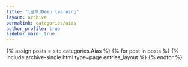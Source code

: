 ```yaml
---
title: "[공부]Deep learning"
layout: archive
permalink: categories/aias
author_profile: true
sidebar_main: true
---
```


{% assign posts = site.categories.Aias %}
{% for post in posts %} {% include archive-single.html type=page.entries_layout %} {% endfor %}